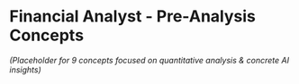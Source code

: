 # Financial Analyst - Pre-Analysis Concepts

*(Placeholder for 9 concepts focused on quantitative analysis & concrete AI insights)* 